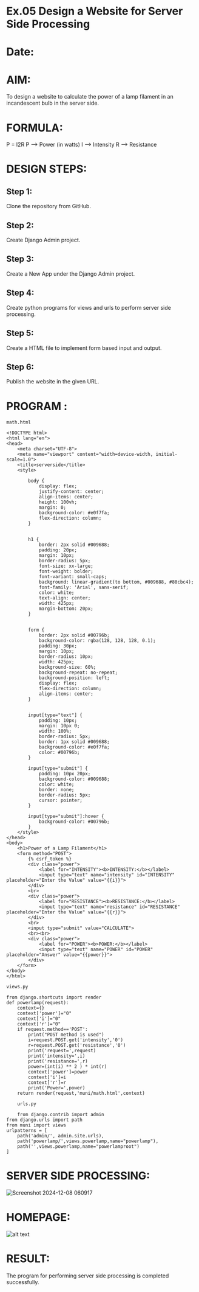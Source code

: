 # Ex.05 Design a Website for Server Side Processing
# Date:
# AIM:
To design a website to calculate the power of a lamp filament in an incandescent bulb in the server side.

# FORMULA:
P = I2R
P --> Power (in watts)
 I --> Intensity
 R --> Resistance

# DESIGN STEPS:
## Step 1:
Clone the repository from GitHub.

## Step 2:
Create Django Admin project.

## Step 3:
Create a New App under the Django Admin project.

## Step 4:
Create python programs for views and urls to perform server side processing.

## Step 5:
Create a HTML file to implement form based input and output.

## Step 6:
Publish the website in the given URL.

# PROGRAM :
```
math.html

<!DOCTYPE html>
<html lang="en">
<head>
    <meta charset="UTF-8">
    <meta name="viewport" content="width=device-width, initial-scale=1.0">
    <title>serverside</title>
    <style>
        
        body {
            display: flex;
            justify-content: center; 
            align-items: center; 
            height: 100vh; 
            margin: 0;
            background-color: #e0f7fa;
            flex-direction: column; 
        }

        
        h1 {
            border: 2px solid #009688; 
            padding: 20px;
            margin: 10px;
            border-radius: 5px;
            font-size: xx-large;
            font-weight: bolder;
            font-variant: small-caps;
            background: linear-gradient(to bottom, #009688, #80cbc4); 
            font-family: 'Arial', sans-serif;
            color: white; 
            text-align: center;
            width: 425px; 
            margin-bottom: 20px; 
        }

        
        form {
            border: 2px solid #00796b; 
            background-color: rgba(128, 128, 128, 0.1); 
            padding: 30px;
            margin: 10px;
            border-radius: 10px;
            width: 425px; 
            background-size: 60%;
            background-repeat: no-repeat;
            background-position: left;
            display: flex;
            flex-direction: column;
            align-items: center; 
        }

        
        input[type="text"] {
            padding: 10px;
            margin: 10px 0;
            width: 100%; 
            border-radius: 5px;
            border: 1px solid #009688; 
            background-color: #e0f7fa; 
            color: #00796b; 
        }

        input[type="submit"] {
            padding: 10px 20px;
            background-color: #009688; 
            color: white;
            border: none;
            border-radius: 5px;
            cursor: pointer;
        }

        input[type="submit"]:hover {
            background-color: #00796b; 
        }
    </style>
</head>
<body>
    <h1>Power of a Lamp Filament</h1>
    <form method="POST">
        {% csrf_token %}
        <div class="power">
            <label for="INTENSITY"><b>INTENSITY:</b></label>
            <input type="text" name="intensity" id="INTENSITY" placeholder="Enter the Value" value="{{i}}">
        </div>
        <br>
        <div class="power">
            <label for="RESISTANCE"><b>RESISTANCE:</b></label>
            <input type="text" name="resistance" id="RESISTANCE" placeholder="Enter the Value" value="{{r}}">
        </div>
        <br>
        <input type="submit" value="CALCULATE">
        <br><br>
        <div class="power">
            <label for="POWER"><b>POWER:</b></label>
            <input type="text" name="POWER" id="POWER" placeholder="Answer" value="{{power}}">
        </div>
    </form>
</body>
</html>

views.py

from django.shortcuts import render
def powerlamp(request): 
    context={} 
    context['power']="0" 
    context['i']="0" 
    context['r']="0" 
    if request.method=='POST': 
        print("POST method is used")
        i=request.POST.get('intensity','0')
        r=request.POST.get('resistance','0')
        print('request=',request) 
        print('intensity=',i) 
        print('resistance=',r) 
        power=(int(i) ** 2 ) * int(r) 
        context['power']=power
        context['i']=i
        context['r']=r 
        print('Power=',power) 
    return render(request,'muni/math.html',context)

    urls.py

    from django.contrib import admin 
from django.urls import path 
from muni import views 
urlpatterns = [ 
    path('admin/', admin.site.urls), 
    path('powerlamp/',views.powerlamp,name="powerlamp"),
    path('',views.powerlamp,name="powerlamproot")
]

```
# SERVER SIDE PROCESSING:
![Screenshot 2024-12-08 060917](https://github.com/user-attachments/assets/91558f23-5874-4950-ace5-97204e5b2055)

# HOMEPAGE:
![alt text](<Screenshot 2024-12-08 060744-1.png>)
# RESULT:
The program for performing server side processing is completed successfully.

